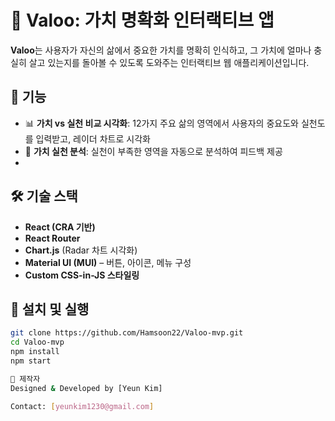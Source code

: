 # 🧭 Valoo: 가치 명확화 인터랙티브 앱

**Valoo**는 사용자가 자신의 삶에서 중요한 가치를 명확히 인식하고, 그 가치에 얼마나 충실히 살고 있는지를 돌아볼 수 있도록 도와주는 인터랙티브 웹 애플리케이션입니다.

## 📌 기능

- 📊 **가치 vs 실천 비교 시각화**: 12가지 주요 삶의 영역에서 사용자의 중요도와 실천도를 입력받고, 레이더 차트로 시각화
- 🎯 **가치 실천 분석**: 실천이 부족한 영역을 자동으로 분석하여 피드백 제공
- 
## 🛠️ 기술 스택

- **React (CRA 기반)**
- **React Router**
- **Chart.js** (Radar 차트 시각화)
- **Material UI (MUI)** – 버튼, 아이콘, 메뉴 구성
- **Custom CSS-in-JS 스타일링**

## 🔧 설치 및 실행

```bash
git clone https://github.com/Hamsoon22/Valoo-mvp.git
cd Valoo-mvp
npm install
npm start

👤 제작자
Designed & Developed by [Yeun Kim]

Contact: [yeunkim1230@gmail.com]

